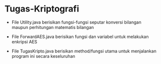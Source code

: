 # Tugas-Kriptografi

* File Utility.java berisikan fungsi-fungsi seputar konversi bilangan maupun perhitungan matematis bilangan

* File ForwardAES.java berisikan fungsi dan variabel untuk melakukan enkripsi AES

* File TugasKripto.java berisikan method/fungsi utama untuk menjalankan program ini secara keseluruhan
